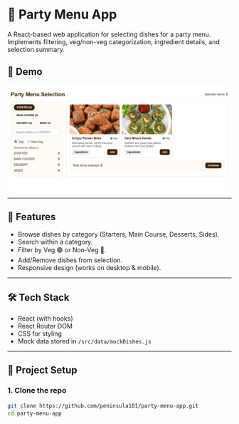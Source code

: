 # 🍴 Party Menu App

A React-based web application for selecting dishes for a party menu.  
Implements filtering, veg/non-veg categorization, ingredient details, and selection summary.

## 📸 Demo

![App Screenshot](public/images/menu-app.jpg)

---

## 🚀 Features

-   Browse dishes by category (Starters, Main Course, Desserts, Sides).
-   Search within a category.
-   Filter by Veg 🟢 or Non-Veg 🔴.
-   Add/Remove dishes from selection.
-   Responsive design (works on desktop & mobile).

---

## 🛠️ Tech Stack

-   React (with hooks)
-   React Router DOM
-   CSS for styling
-   Mock data stored in `/src/data/mockDishes.js`

---

## 📂 Project Setup

### 1. Clone the repo

```bash
git clone https://github.com/peninsula101/party-menu-app.git
cd party-menu-app
```
